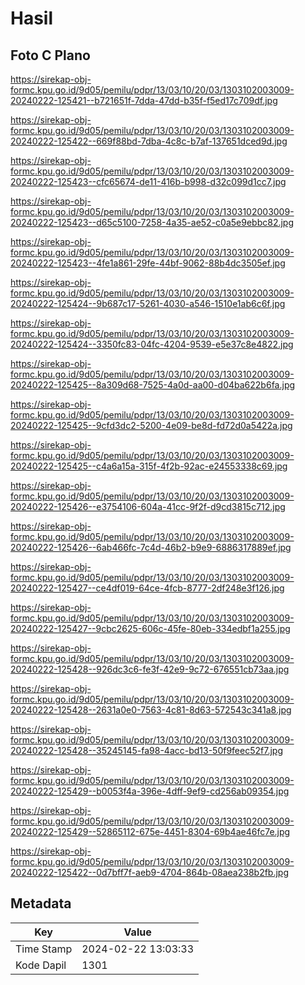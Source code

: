 # Hasil

## Foto C Plano

https://sirekap-obj-formc.kpu.go.id/9d05/pemilu/pdpr/13/03/10/20/03/1303102003009-20240222-125421--b721651f-7dda-47dd-b35f-f5ed17c709df.jpg

https://sirekap-obj-formc.kpu.go.id/9d05/pemilu/pdpr/13/03/10/20/03/1303102003009-20240222-125422--669f88bd-7dba-4c8c-b7af-137651dced9d.jpg

https://sirekap-obj-formc.kpu.go.id/9d05/pemilu/pdpr/13/03/10/20/03/1303102003009-20240222-125423--cfc65674-de11-416b-b998-d32c099d1cc7.jpg

https://sirekap-obj-formc.kpu.go.id/9d05/pemilu/pdpr/13/03/10/20/03/1303102003009-20240222-125423--d65c5100-7258-4a35-ae52-c0a5e9ebbc82.jpg

https://sirekap-obj-formc.kpu.go.id/9d05/pemilu/pdpr/13/03/10/20/03/1303102003009-20240222-125423--4fe1a861-29fe-44bf-9062-88b4dc3505ef.jpg

https://sirekap-obj-formc.kpu.go.id/9d05/pemilu/pdpr/13/03/10/20/03/1303102003009-20240222-125424--9b687c17-5261-4030-a546-1510e1ab6c6f.jpg

https://sirekap-obj-formc.kpu.go.id/9d05/pemilu/pdpr/13/03/10/20/03/1303102003009-20240222-125424--3350fc83-04fc-4204-9539-e5e37c8e4822.jpg

https://sirekap-obj-formc.kpu.go.id/9d05/pemilu/pdpr/13/03/10/20/03/1303102003009-20240222-125425--8a309d68-7525-4a0d-aa00-d04ba622b6fa.jpg

https://sirekap-obj-formc.kpu.go.id/9d05/pemilu/pdpr/13/03/10/20/03/1303102003009-20240222-125425--9cfd3dc2-5200-4e09-be8d-fd72d0a5422a.jpg

https://sirekap-obj-formc.kpu.go.id/9d05/pemilu/pdpr/13/03/10/20/03/1303102003009-20240222-125425--c4a6a15a-315f-4f2b-92ac-e24553338c69.jpg

https://sirekap-obj-formc.kpu.go.id/9d05/pemilu/pdpr/13/03/10/20/03/1303102003009-20240222-125426--e3754106-604a-41cc-9f2f-d9cd3815c712.jpg

https://sirekap-obj-formc.kpu.go.id/9d05/pemilu/pdpr/13/03/10/20/03/1303102003009-20240222-125426--6ab466fc-7c4d-46b2-b9e9-6886317889ef.jpg

https://sirekap-obj-formc.kpu.go.id/9d05/pemilu/pdpr/13/03/10/20/03/1303102003009-20240222-125427--ce4df019-64ce-4fcb-8777-2df248e3f126.jpg

https://sirekap-obj-formc.kpu.go.id/9d05/pemilu/pdpr/13/03/10/20/03/1303102003009-20240222-125427--9cbc2625-606c-45fe-80eb-334edbf1a255.jpg

https://sirekap-obj-formc.kpu.go.id/9d05/pemilu/pdpr/13/03/10/20/03/1303102003009-20240222-125428--926dc3c6-fe3f-42e9-9c72-676551cb73aa.jpg

https://sirekap-obj-formc.kpu.go.id/9d05/pemilu/pdpr/13/03/10/20/03/1303102003009-20240222-125428--2631a0e0-7563-4c81-8d63-572543c341a8.jpg

https://sirekap-obj-formc.kpu.go.id/9d05/pemilu/pdpr/13/03/10/20/03/1303102003009-20240222-125428--35245145-fa98-4acc-bd13-50f9feec52f7.jpg

https://sirekap-obj-formc.kpu.go.id/9d05/pemilu/pdpr/13/03/10/20/03/1303102003009-20240222-125429--b0053f4a-396e-4dff-9ef9-cd256ab09354.jpg

https://sirekap-obj-formc.kpu.go.id/9d05/pemilu/pdpr/13/03/10/20/03/1303102003009-20240222-125429--52865112-675e-4451-8304-69b4ae46fc7e.jpg

https://sirekap-obj-formc.kpu.go.id/9d05/pemilu/pdpr/13/03/10/20/03/1303102003009-20240222-125422--0d7bff7f-aeb9-4704-864b-08aea238b2fb.jpg


## Metadata

| Key        | Value               |
| ---------- | ------------------- |
| Time Stamp | 2024-02-22 13:03:33 |
| Kode Dapil | 1301                |



